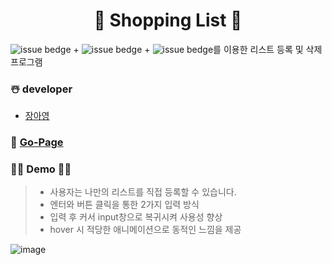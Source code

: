 <h1 align="center">🙌 Shopping List 🙌</h1>

![issue bedge](https://img.shields.io/badge/-html-yellow)  + ![issue bedge](https://img.shields.io/badge/-css-yellowgreen) + ![issue bedge](https://img.shields.io/badge/-javascript-blue)를 이용한 리스트 등록 및 삭제 프로그램 <br /> 



### ☃️ developer
 - [장아영](https://github.com/Jang-Ahyoung)

### 💙 [Go-Page](https://jang-ahyoung.github.io/List-We-Wanted/)

### 🦸‍♂️ Demo 🦸‍♀️
> - 사용자는 나만의 리스트를 직접 등록할 수 있습니다.
> - 엔터와 버튼 클릭을 통한 2가지 입력 방식
> - 입력 후 커서 input창으로 복귀시켜 사용성 향상
> - hover 시 적당한 애니메이션으로 동적인 느낌을 제공

![image](https://user-images.githubusercontent.com/71692593/116684784-5b0eba80-a9ec-11eb-9f80-c1b8b52cef39.png)
